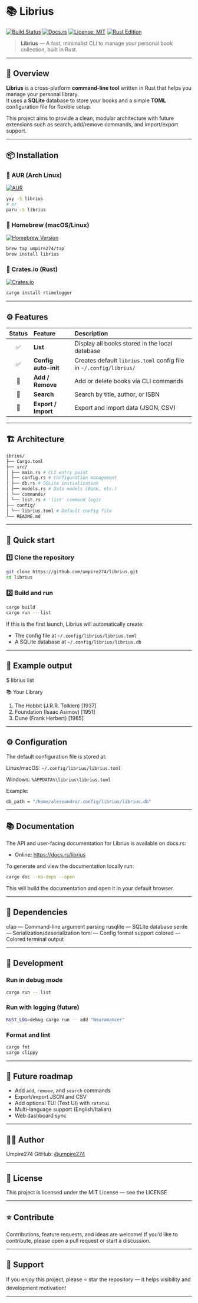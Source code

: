 # 📚 Librius

[![Build Status](https://github.com/umpire274/librius/actions/workflows/ci.yml/badge.svg)](https://github.com/umpire274/librius/actions)
[![Docs.rs](https://docs.rs/librius/badge.svg)](https://docs.rs/librius)
[![License: MIT](https://img.shields.io/badge/license-MIT-blue.svg)](LICENSE)
[![Rust Edition](https://img.shields.io/badge/Rust-2024-orange.svg)](https://www.rust-lang.org/)

> **Librius** — A fast, minimalist CLI to manage your personal book collection, built in Rust.

---

## 🧾 Overview

**Librius** is a cross-platform **command-line tool** written in Rust that helps you manage your personal library.  
It uses a **SQLite** database to store your books and a simple **TOML** configuration file for flexible setup.

This project aims to provide a clean, modular architecture with future extensions such as search, add/remove commands,
and import/export support.

---

## 📦 Installation

### 🐧 AUR (Arch Linux)

[![AUR](https://img.shields.io/aur/version/librius)](https://aur.archlinux.org/packages/librius)

```bash
yay -S librius
# or
paru -S librius
```

### 🍺 Homebrew (macOS/Linux)

[![Homebrew Version](https://img.shields.io/github/v/release/umpire274/librius?label=Homebrew&logo=homebrew&color=brightgreen)](https://github.com/umpire274/homebrew-tap)

```bash
brew tap umpire274/tap
brew install librius
```

### 🦀 Crates.io (Rust)

[![Crates.io](https://img.shields.io/crates/v/librius)](https://crates.io/crates/librius)

```bash
cargo install rtimelogger
```

---

## ⚙️ Features

| Status | Feature              | Description                                                        |
|:------:|:---------------------|:-------------------------------------------------------------------|
|   ✅    | **List**             | Display all books stored in the local database                     |
|   ✅    | **Config auto-init** | Creates default `librius.toml` config file in `~/.config/librius/` |
|   🚧   | **Add / Remove**     | Add or delete books via CLI commands                               |
|   🚧   | **Search**           | Search by title, author, or ISBN                                   |
|   🚧   | **Export / Import**  | Export and import data (JSON, CSV)                                 |

---

## 🏗️ Architecture

```sh
ibrius/
├── Cargo.toml
├── src/
│ ├── main.rs # CLI entry point
│ ├── config.rs # Configuration management
│ ├── db.rs # SQLite initialization
│ ├── models.rs # Data models (Book, etc.)
│ └── commands/
│ └── list.rs # 'list' command logic
├── config/
│ └── librius.toml # Default config file
└── README.md
```

---

## 🚀 Quick start

### 1️⃣ Clone the repository

```bash
git clone https://github.com/umpire274/librius.git
cd librius
```

### 2️⃣ Build and run

```bash
cargo build
cargo run -- list
```

If this is the first launch, Librius will automatically create:

- The config file at `~/.config/librius/librius.toml`
- A SQLite database at `~/.config/librius/librius.db`

---

## 🧩 Example output

$ librius list

📚 Your Library

1. The Hobbit (J.R.R. Tolkien) [1937]
2. Foundation (Isaac Asimov) [1951]
3. Dune (Frank Herbert) [1965]

---

## ⚙️ Configuration

The default configuration file is stored at:

Linux/macOS:
`~/.config/librius/librius.toml`

Windows:
`%APPDATA%\librius\librius.toml`

Example:

```bash
db_path = "/home/alessandro/.config/librius/librius.db"
```

---

## 📚 Documentation

The API and user-facing documentation for Librius is available on docs.rs:

- Online: https://docs.rs/librius

To generate and view the documentation locally run:

```bash
cargo doc --no-deps --open
```

This will build the documentation and open it in your default browser.

---

## 🧰 Dependencies

clap — Command-line argument parsing
rusqlite — SQLite database
serde — Serialization/deserialization
toml — Config format support
colored — Colored terminal output

---

## 🧪 Development

### Run in debug mode

```bash
cargo run -- list
```

### Run with logging (future)

```bash
RUST_LOG=debug cargo run -- add "Neuromancer"
```

### Format and lint

```bash
cargo fmt
cargo clippy
```

---

## 🧱 Future roadmap

- Add `add`, `remove`, and `search` commands
- Export/import JSON and CSV
- Add optional TUI (Text UI) with `ratatui`
- Multi-language support (English/Italian)
- Web dashboard sync

---

## 🧑‍💻 Author

Umpire274
GitHub: [@umpire274](https://github.com/umpire274)

---

## 📜 License

This project is licensed under the MIT License — see the LICENSE

---

## ⭐ Contribute

Contributions, feature requests, and ideas are welcome!
If you’d like to contribute, please open a pull request or start a discussion.

---

## 🧡 Support

If you enjoy this project, please ⭐ star the repository — it helps visibility and development motivation!

---

